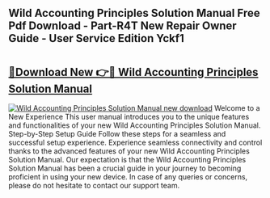 ## Wild Accounting Principles Solution Manual Free Pdf Download - Part-R4T New Repair Owner Guide - User Service Edition Yckf1

# <h2><a href="http://bc46480.oget.top/?id=Wild+Accounting+Principles+Solution+Manual">🔗Download New 👉🔴 Wild Accounting Principles Solution Manual</a></h2>

[![Wild Accounting Principles Solution Manual new download](https://i.imgur.com/5g1atiW.png)](http://bc46480.oget.top/?id=Wild+Accounting+Principles+Solution+Manual)
Welcome to a New Experience This user manual introduces you to the unique features and functionalities of your new Wild Accounting Principles Solution Manual. Step-by-Step Setup Guide Follow these steps for a seamless and successful setup experience. Experience seamless connectivity and control thanks to the advanced features of your new Wild Accounting Principles Solution Manual. Our expectation is that the Wild Accounting Principles Solution Manual has been a crucial guide in your journey to becoming proficient in using your new device. In case of any queries or concerns, please do not hesitate to contact our support team.
